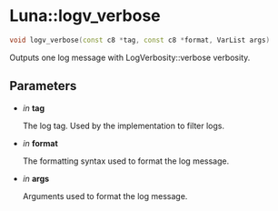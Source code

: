 # Luna::logv_verbose

```c++
void logv_verbose(const c8 *tag, const c8 *format, VarList args)
```

Outputs one log message with LogVerbosity::verbose verbosity. 



## Parameters
* *in* **tag**

    The log tag. Used by the implementation to filter logs. 

* *in* **format**

    The formatting syntax used to format the log message. 

* *in* **args**

    Arguments used to format the log message. 

